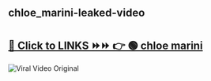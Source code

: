 
 ## chloe_marini-leaked-video 

# <h2><a href="https://clipsfans.com/chloe_marini&ref=git">🔗 Click to LINKS ⏩⏩ 👉 🟢 chloe marini </a></h2>

<a href="https://clipsfans.com/chloe_marini&ref=git" rel="nofollow" data-target="animated-image.originalLink"><img src="https://i.ibb.co.com/xMMVF88/686577567.gif" alt="Viral Video Original" style="max-width: 100%; display: inline-block;" data-target="animated-image.originalImage"></a>
